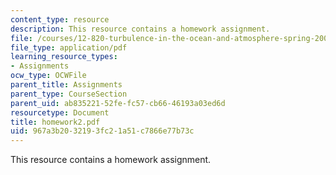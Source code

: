 ```yaml
---
content_type: resource
description: This resource contains a homework assignment.
file: /courses/12-820-turbulence-in-the-ocean-and-atmosphere-spring-2006/967a3b2032193fc21a51c7866e77b73c_homework2.pdf
file_type: application/pdf
learning_resource_types:
- Assignments
ocw_type: OCWFile
parent_title: Assignments
parent_type: CourseSection
parent_uid: ab835221-52fe-fc57-cb66-46193a03ed6d
resourcetype: Document
title: homework2.pdf
uid: 967a3b20-3219-3fc2-1a51-c7866e77b73c
---
```

This resource contains a homework assignment.


